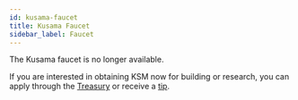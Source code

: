 ```yaml
---
id: kusama-faucet
title: Kusama Faucet
sidebar_label: Faucet
---
```


The Kusama faucet is no longer available.

If you are interested in obtaining KSM now for building or research, you can apply through the [Treasury](mirror-learn-treasury#creating-a-treasury-proposal) or receive a [tip](mirror-learn-treasury#tipping).
